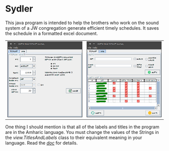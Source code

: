 # Sydler
This java program is intended to help the brothers who work on the sound system of a JW congregation generate efficient
timely schedules. It saves the schedule in a formatted excel document.

|   |   |
|:---:|:---:|
|![Program Tab](/docs/screenshots/program_tab.png "Program Tab")|![Member Tab](/docs/screenshots/member_tab.png "Member Tab")|


One thing I should mention is that all of the labels and titles in the program are in the Amharic language. You must
change the values of the Strings in the _view.TitlesAndLabels_ class to their equivalent meaning in your language. Read
the [*doc*](/docs/HOW_IT_WORKS.md) for details.
